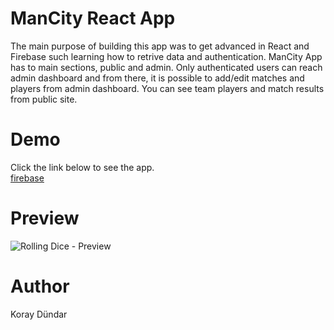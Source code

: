 # ManCity React App

The main purpose of building this app was to get advanced in React and Firebase such learning how to retrive data and authentication. 
ManCity App has to main sections, public and admin. Only authenticated users can reach admin dashboard and from there, it is possible to add/edit matches and players from admin dashboard.
You can see team players and match results from public site. 

# Demo
Click the link below to see the app. <br/>
[firebase](https://man-city-8faac.firebaseapp.com/)

# Preview
![Rolling Dice - Preview](./src/images/preview.gif)

# Author

Koray Dündar